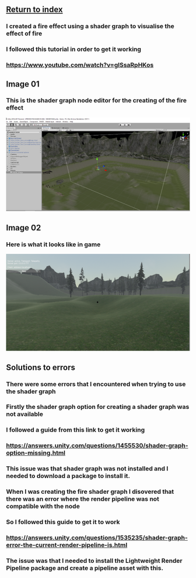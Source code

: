 ## <a href="index">Return to index</a>

### I created a fire effect using a shader graph to visualise the effect of fire
### I followed this tutorial in order to get it working
### <a href="https://www.youtube.com/watch?v=glSsaRpHKos">https://www.youtube.com/watch?v=glSsaRpHKos</a>

## Image 01

### This is the shader graph node editor for the creating of the fire effect 
<img src="images/reticle02.png" alt="">

## Image 02

### Here is what it looks like in game
<img src="images/reticle01.png" alt="">


## Solutions to errors

### There were some errors that I encountered when trying to use the shader graph

### Firstly the shader graph option for creating a shader graph was not available
### I followed a guide from this link to get it working  
### <a href="https://answers.unity.com/questions/1455530/shader-graph-option-missing.html">https://answers.unity.com/questions/1455530/shader-graph-option-missing.html</a>
### This issue was that shader graph was not installed and I needed to download a package to install it.

### When I was creating the fire shader graph I disovered that there was an error where the render pipeline was not compatible with the node
### So I followed this guide to get it to work
### <a href="https://answers.unity.com/questions/1535235/shader-graph-error-the-current-render-pipeline-is.html">https://answers.unity.com/questions/1535235/shader-graph-error-the-current-render-pipeline-is.html</a>
### The issue was that I needed to install the Lightweight Render Pipeline package and create a pipeline asset with this.